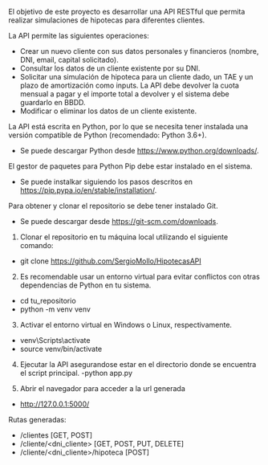 El objetivo de este proyecto es desarrollar una API RESTful que permita realizar simulaciones de hipotecas para diferentes clientes.

La API permite las siguientes operaciones:
- Crear un nuevo cliente con sus datos personales y financieros (nombre, DNI, email, capital solicitado).
- Consultar los datos de un cliente existente por su DNI.
- Solicitar una simulación de hipoteca para un cliente dado, un TAE y un plazo de amortización como inputs. La API debe devolver la cuota mensual a pagar y el importe total a devolver y el sistema debe guardarlo en BBDD.
- Modificar o eliminar los datos de un cliente existente.

La API está escrita en Python, por lo que se necesita tener instalada una versión compatible de Python (recomendado: Python 3.6+). 
- Se puede descargar Python desde https://www.python.org/downloads/.

 El gestor de paquetes para Python Pip debe estar instalado en el sistema. 
 - Se puede instalkar siguiendo los pasos descritos en https://pip.pypa.io/en/stable/installation/. 

Para obtener y clonar el repositorio se debe tener instalado Git.
- Se puede descargar desde https://git-scm.com/downloads.


1. Clonar el repositorio en tu máquina local utilizando el siguiente comando:
- git clone https://github.com/SergioMollo/HipotecasAPI

2. Es recomendable usar un entorno virtual para evitar conflictos con otras dependencias de Python en tu sistema.
- cd tu_repositorio
- python -m venv venv

3. Activar el entorno virtual en Windows o Linux, respectivamente.
- venv\Scripts\activate
- source venv/bin/activate

4. Ejecutar la API asegurandose estar en el directorio donde se encuentra el script principal.
-python app.py

5. Abrir el navegador para acceder a la url generada
- http://127.0.0.1:5000/

Rutas generadas:
- /clientes [GET, POST]
- /cliente/<dni_cliente> [GET, POST, PUT, DELETE]
- /cliente/<dni_cliente>/hipoteca [POST]
